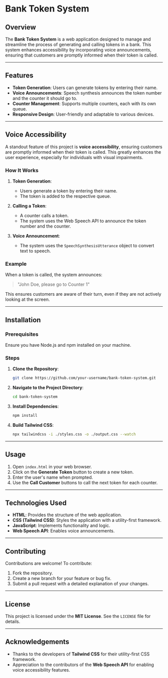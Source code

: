 # Bank Token System

## Overview

The **Bank Token System** is a web application designed to manage and streamline the process of generating and calling tokens in a bank. This system enhances accessibility by incorporating voice announcements, ensuring that customers are promptly informed when their token is called.

---

## Features

- **Token Generation**: Users can generate tokens by entering their name.
- **Voice Announcements**: Speech synthesis announces the token number and the counter it should go to.
- **Counter Management**: Supports multiple counters, each with its own queue.
- **Responsive Design**: User-friendly and adaptable to various devices.

---

## Voice Accessibility

A standout feature of this project is **voice accessibility**, ensuring customers are promptly informed when their token is called. This greatly enhances the user experience, especially for individuals with visual impairments.

### How It Works

1. **Token Generation**:

   - Users generate a token by entering their name.
   - The token is added to the respective queue.

2. **Calling a Token**:

   - A counter calls a token.
   - The system uses the Web Speech API to announce the token number and the counter.

3. **Voice Announcement**:

   - The system uses the `SpeechSynthesisUtterance` object to convert text to speech.

### Example

When a token is called, the system announces:

> "John Doe, please go to Counter 1"

This ensures customers are aware of their turn, even if they are not actively looking at the screen.

---

## Installation

### Prerequisites

Ensure you have Node.js and npm installed on your machine.

### Steps

1. **Clone the Repository**:

   ```bash
   git clone https://github.com/your-username/bank-token-system.git
   ```

2. **Navigate to the Project Directory**:

   ```bash
   cd bank-token-system
   ```

3. **Install Dependencies**:

   ```bash
   npm install
   ```

4. **Build Tailwind CSS**:

   ```bash
   npx tailwindcss -i ./styles.css -o ./output.css --watch
   ```

---

## Usage

1. Open `index.html` in your web browser.
2. Click on the **Generate Token** button to create a new token.
3. Enter the user's name when prompted.
4. Use the **Call Customer** buttons to call the next token for each counter.

---

## Technologies Used

- **HTML**: Provides the structure of the web application.
- **CSS (Tailwind CSS)**: Styles the application with a utility-first framework.
- **JavaScript**: Implements functionality and logic.
- **Web Speech API**: Enables voice announcements.

---

## Contributing

Contributions are welcome! To contribute:

1. Fork the repository.
2. Create a new branch for your feature or bug fix.
3. Submit a pull request with a detailed explanation of your changes.

---

## License

This project is licensed under the **MIT License**. See the `LICENSE` file for details.

---

## Acknowledgements

- Thanks to the developers of **Tailwind CSS** for their utility-first CSS framework.
- Appreciation to the contributors of the **Web Speech API** for enabling voice accessibility features.

